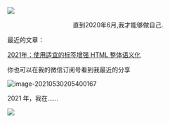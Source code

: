 

![](https://media1.giphy.com/media/iIqmM5tTjmpOB9mpbn/200w.webp?cid=ecf05e47j62a6ftsb17zcwlau2pu0xbnz9cpu86giut7vtgm&rid=200w.webp&ct=g)



<p style="text-align: center">直到2020年6月,我才能够做自己.</p>

最近的文章：

[2021年：使用适宜的标签增强 HTML 整体语义化](https://youyiqin.github.io/blog/posts/2021%E5%B9%B4:%E4%BD%BF%E7%94%A8%E9%80%82%E5%AE%9C%E7%9A%84%E6%A0%87%E7%AD%BE%E5%A2%9E%E5%BC%BA%20HTML%20%E6%95%B4%E4%BD%93%E8%AF%AD%E4%B9%89%E5%8C%96)

你也可以在我的微信订阅号看到我最近的分享

![image-20210530205400167](https://i.loli.net/2021/05/30/k6TpZ7bESlF42J5.png)





2021 年，我在......

![](https://i.loli.net/2021/05/30/LgPC8YXVjDQpSAm.png)
